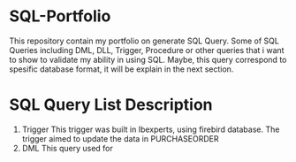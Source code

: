 # SQL-Portfolio
This repository contain my portfolio on generate SQL Query. Some of SQL Queries including DML, DLL, Trigger, Procedure or other queries that i want to show to validate my ability in using SQL. Maybe, this query correspond to spesific database format, it will be explain in the next section.
# SQL Query List Description
1. Trigger
   This trigger was built in Ibexperts, using firebird database. The trigger aimed to update the data in PURCHASEORDER
2. DML
  This query used for 
